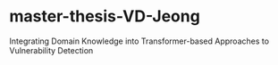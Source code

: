 # master-thesis-VD-Jeong
Integrating Domain Knowledge into Transformer-based Approaches to Vulnerability Detection
